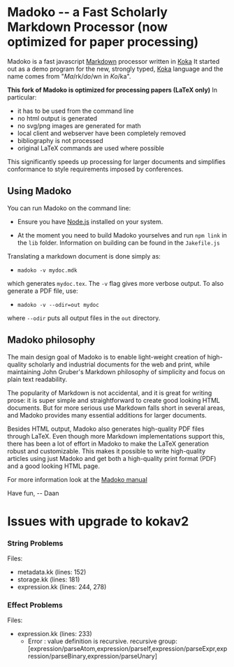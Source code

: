 # Madoko -- a Fast Scholarly Markdown Processor (now optimized for paper processing)

Madoko is a fast javascript [Markdown] processor written in [Koka]
It started out as a demo program for the new, strongly typed, [Koka] language and
the name comes from "_Ma_\/rk\/_do_\/wn in _Ko_\/ka".

**This fork of Madoko is optimized for processing papers (LaTeX only)**
In particular:

- it has to be used from the command line
- no html output is generated
- no svg/png images are generated for math
- local client and webserver have been completely removed
- bibliography is not processed
- original LaTeX commands are used where possible

This significantly speeds up processing for larger documents and simplifies conformance to style requirements imposed by conferences.

## Using Madoko

You can run Madoko on the command line:

* Ensure you have [Node.js](http://nodejs.org) installed on your system.

* At the moment you need to build Madoko yourselves and run `npm link` in the `lib` folder.
  Information on building can be found in the `Jakefile.js`

Translating a markdown document is done simply as:

* `madoko -v mydoc.mdk`

which generates `mydoc.tex`. The `-v` flag gives more verbose output.
To also generate a PDF file, use:

* `madoko -v --odir=out mydoc`

where `--odir` puts all output files in the `out` directory.

## Madoko philosophy

The main design goal of Madoko is to enable light-weight creation of 
high-quality scholarly and industrial documents for the web and print,
while maintaining John Gruber's Markdown philosophy of simplicity and focus on
plain text readability.

The popularity of Markdown is not accidental, and it is great for writing
prose: it is super simple and straightforward to create good looking HTML
documents. But for more serious use Markdown falls short in several areas,
and Madoko provides many essential additions for larger documents.

Besides HTML output, Madoko also generates high-quality PDF files through LaTeX. Even
though more Markdown implementations support this, there has been a lot of
effort in Madoko to make the LaTeX generation robust and customizable. This
makes it possible to write high-quality articles using just Madoko and get
both a high-quality print format (PDF) and a good looking HTML page.

For more information look at the [Madoko manual](http://research.microsoft.com/en-us/um/people/daan/madoko/doc/reference.html)

Have fun,
-- Daan

[Koka]:     http://koka.codeplex.com
[dropbox]:  http://dropbox.com
[github]:   http://github.com
[markdown]: http://daringfireball.net/projects/markdown/



# Issues with upgrade to kokav2

### String Problems

Files:
- metadata.kk (lines: 152)
- storage.kk (lines: 181)
- expression.kk (lines: 244, 278)




### Effect Problems

Files:
- expression.kk (lines: 233)
	- Error : value definition is recursive. recursive group: [expression/parseAtom,expression/parseIf,expression/parseExpr,expression/parseBinary,expression/parseUnary] 
